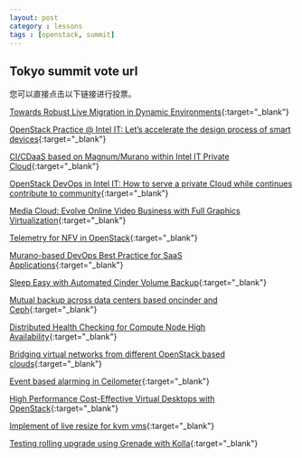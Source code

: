 ```yaml
---
layout: post
category : lessons
tags : [openstack, summit]
---
```



## Tokyo summit vote url

您可以直接点击以下链接进行投票。


[Towards Robust Live Migration in Dynamic Environments](https://www.openstack.org/summit/tokyo-2015/vote-for-speakers/Presentation/4971){:target="_blank"}

[OpenStack Practice @ Intel IT: Let’s accelerate the design process of smart devices](https://www.openstack.org/summit/tokyo-2015/vote-for-speakers/Presentation/4930){:target="_blank"}

[CI/CDaaS based on Magnum/Murano within Intel IT Private Cloud](https://www.openstack.org/summit/tokyo-2015/vote-for-speakers/Presentation/6679){:target="_blank"}

[OpenStack DevOps in Intel IT: How to serve a private Cloud while continues contribute to community](https://www.openstack.org/summit/tokyo-2015/vote-for-speakers/presentation/4610){:target="_blank"}

[Media Cloud: Evolve Online Video Business with Full Graphics Virtualization](https://www.openstack.org/summit/tokyo-2015/vote-for-speakers/presentation/4330){:target="_blank"}

[Telemetry for NFV in OpenStack](https://www.openstack.org/summit/tokyo-2015/vote-for-speakers/presentation/5749){:target="_blank"}

[Murano-based DevOps Best Practice for SaaS Applications](https://www.openstack.org/summit/tokyo-2015/vote-for-speakers/presentation/6646){:target="_blank"}

[Sleep Easy with Automated Cinder Volume Backup](https://www.openstack.org/summit/tokyo-2015/vote-for-speakers/presentation/6653){:target="_blank"}

[Mutual backup across data centers based oncinder and Ceph](https://www.openstack.org/summit/tokyo-2015/vote-for-speakers/presentation/6637){:target="_blank"}

[Distributed Health Checking for Compute Node High Availability](https://www.openstack.org/summit/tokyo-2015/vote-for-speakers/presentation/5595){:target="_blank"}

[Bridging virtual networks from different OpenStack based clouds](https://www.openstack.org/summit/tokyo-2015/vote-for-speakers/presentation/5835){:target="_blank"}

[Event based alarming in Ceilometer](https://www.openstack.org/summit/tokyo-2015/vote-for-speakers/presentation/5474){:target="_blank"}

[High Performance Cost-Effective Virtual Desktops with OpenStack](https://www.openstack.org/summit/tokyo-2015/vote-for-speakers/presentation/4984){:target="_blank"}

[Implement of live resize for kvm vms](https://www.openstack.org/summit/tokyo-2015/vote-for-speakers/presentation/6427){:target="_blank"}

[Testing rolling upgrade using Grenade with Kolla](https://www.openstack.org/summit/tokyo-2015/vote-for-speakers/presentation/6642){:target="_blank"}
